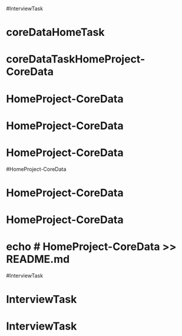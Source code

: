 #InterviewTask
# coreDataHomeTask 
# coreDataTaskHomeProject-CoreData 
# HomeProject-CoreData
# HomeProject-CoreData
# HomeProject-CoreData
#HomeProject-CoreData
# HomeProject-CoreData
# HomeProject-CoreData
# echo # HomeProject-CoreData >> README.md
#InterviewTask
# InterviewTask
# InterviewTask
